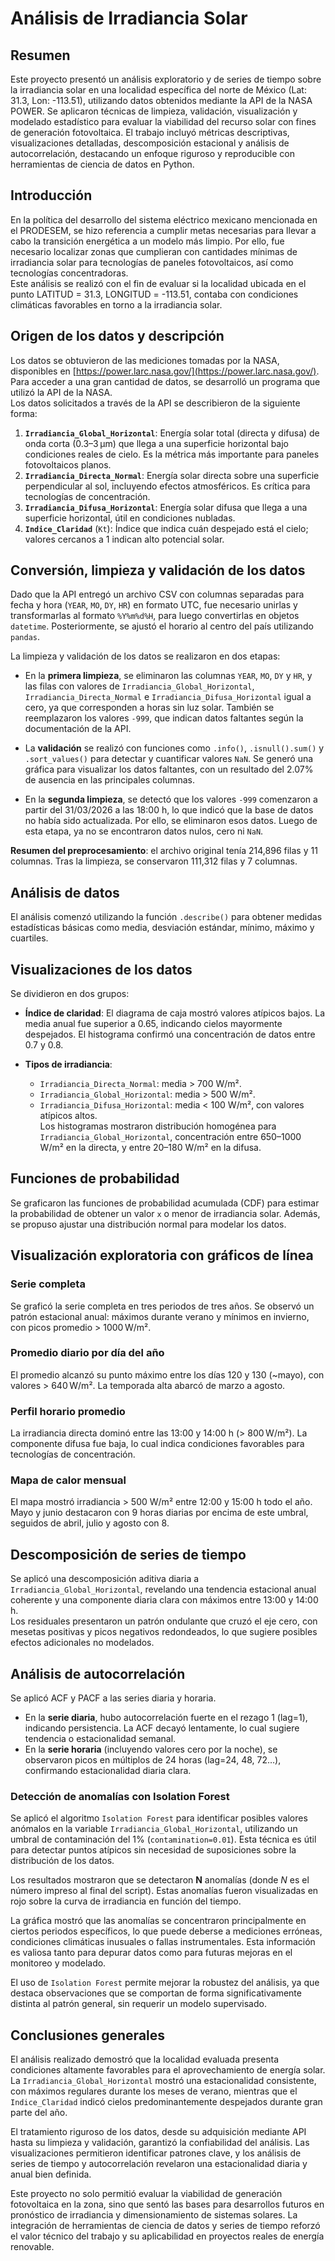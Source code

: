 # Análisis de Irradiancia Solar

## Resumen

Este proyecto presentó un análisis exploratorio y de series de tiempo sobre la irradiancia solar en una localidad específica del norte de México (Lat: 31.3, Lon: -113.51), utilizando datos obtenidos mediante la API de la NASA POWER. Se aplicaron técnicas de limpieza, validación, visualización y modelado estadístico para evaluar la viabilidad del recurso solar con fines de generación fotovoltaica. El trabajo incluyó métricas descriptivas, visualizaciones detalladas, descomposición estacional y análisis de autocorrelación, destacando un enfoque riguroso y reproducible con herramientas de ciencia de datos en Python.

## Introducción

En la política del desarrollo del sistema eléctrico mexicano mencionada en el PRODESEM, se hizo referencia a cumplir metas necesarias para llevar a cabo la transición energética a un modelo más limpio. Por ello, fue necesario localizar zonas que cumplieran con cantidades mínimas de irradiancia solar para tecnologías de paneles fotovoltaicos, así como tecnologías concentradoras.  
Este análisis se realizó con el fin de evaluar si la localidad ubicada en el punto LATITUD = 31.3, LONGITUD = -113.51, contaba con condiciones climáticas favorables en torno a la irradiancia solar.

## Origen de los datos y descripción

Los datos se obtuvieron de las mediciones tomadas por la NASA, disponibles en [https://power.larc.nasa.gov/](https://power.larc.nasa.gov/). Para acceder a una gran cantidad de datos, se desarrolló un programa que utilizó la API de la NASA.  
Los datos solicitados a través de la API se describieron de la siguiente forma:

1. **`Irradiancia_Global_Horizontal`**: Energía solar total (directa y difusa) de onda corta (0.3–3 µm) que llega a una superficie horizontal bajo condiciones reales de cielo. Es la métrica más importante para paneles fotovoltaicos planos.
2. **`Irradiancia_Directa_Normal`**: Energía solar directa sobre una superficie perpendicular al sol, incluyendo efectos atmosféricos. Es crítica para tecnologías de concentración.
3. **`Irradiancia_Difusa_Horizontal`**: Energía solar difusa que llega a una superficie horizontal, útil en condiciones nubladas.
4. **`Indice_Claridad`** (`Kt`): Índice que indica cuán despejado está el cielo; valores cercanos a 1 indican alto potencial solar.

## Conversión, limpieza y validación de los datos

Dado que la API entregó un archivo CSV con columnas separadas para fecha y hora (`YEAR`, `MO`, `DY`, `HR`) en formato UTC, fue necesario unirlas y transformarlas al formato `%Y%m%d%H`, para luego convertirlas en objetos `datetime`. Posteriormente, se ajustó el horario al centro del país utilizando `pandas`.

La limpieza y validación de los datos se realizaron en dos etapas:

- En la **primera limpieza**, se eliminaron las columnas `YEAR`, `MO`, `DY` y `HR`, y las filas con valores de `Irradiancia_Global_Horizontal`, `Irradiancia_Directa_Normal` e `Irradiancia_Difusa_Horizontal` igual a cero, ya que corresponden a horas sin luz solar. También se reemplazaron los valores `-999`, que indican datos faltantes según la documentación de la API.

- La **validación** se realizó con funciones como `.info()`, `.isnull().sum()` y `.sort_values()` para detectar y cuantificar valores `NaN`. Se generó una gráfica para visualizar los datos faltantes, con un resultado del 2.07% de ausencia en las principales columnas.

- En la **segunda limpieza**, se detectó que los valores `-999` comenzaron a partir del 31/03/2026 a las 18:00 h, lo que indicó que la base de datos no había sido actualizada. Por ello, se eliminaron esos datos. Luego de esta etapa, ya no se encontraron datos nulos, cero ni `NaN`.

**Resumen del preprocesamiento**: el archivo original tenía 214,896 filas y 11 columnas. Tras la limpieza, se conservaron 111,312 filas y 7 columnas.

## Análisis de datos

El análisis comenzó utilizando la función `.describe()` para obtener medidas estadísticas básicas como media, desviación estándar, mínimo, máximo y cuartiles.

## Visualizaciones de los datos

Se dividieron en dos grupos:

- **Índice de claridad**: El diagrama de caja mostró valores atípicos bajos. La media anual fue superior a 0.65, indicando cielos mayormente despejados. El histograma confirmó una concentración de datos entre 0.7 y 0.8.

- **Tipos de irradiancia**:  
  - `Irradiancia_Directa_Normal`: media > 700 W/m².  
  - `Irradiancia_Global_Horizontal`: media > 500 W/m².  
  - `Irradiancia_Difusa_Horizontal`: media < 100 W/m², con valores atípicos altos.  
  Los histogramas mostraron distribución homogénea para `Irradiancia_Global_Horizontal`, concentración entre 650–1000 W/m² en la directa, y entre 20–180 W/m² en la difusa.

## Funciones de probabilidad

Se graficaron las funciones de probabilidad acumulada (CDF) para estimar la probabilidad de obtener un valor `x` o menor de irradiancia solar. Además, se propuso ajustar una distribución normal para modelar los datos.

## Visualización exploratoria con gráficos de línea

### Serie completa

Se graficó la serie completa en tres periodos de tres años. Se observó un patrón estacional anual: máximos durante verano y mínimos en invierno, con picos promedio > 1000 W/m².

### Promedio diario por día del año

El promedio alcanzó su punto máximo entre los días 120 y 130 (~mayo), con valores > 640 W/m². La temporada alta abarcó de marzo a agosto.

### Perfil horario promedio

La irradiancia directa dominó entre las 13:00 y 14:00 h (> 800 W/m²). La componente difusa fue baja, lo cual indica condiciones favorables para tecnologías de concentración.

### Mapa de calor mensual

El mapa mostró irradiancia > 500 W/m² entre 12:00 y 15:00 h todo el año. Mayo y junio destacaron con 9 horas diarias por encima de este umbral, seguidos de abril, julio y agosto con 8.

## Descomposición de series de tiempo

Se aplicó una descomposición aditiva diaria a `Irradiancia_Global_Horizontal`, revelando una tendencia estacional anual coherente y una componente diaria clara con máximos entre 13:00 y 14:00 h.  
Los residuales presentaron un patrón ondulante que cruzó el eje cero, con mesetas positivas y picos negativos redondeados, lo que sugiere posibles efectos adicionales no modelados.

## Análisis de autocorrelación

Se aplicó ACF y PACF a las series diaria y horaria.

- En la **serie diaria**, hubo autocorrelación fuerte en el rezago 1 (lag=1), indicando persistencia. La ACF decayó lentamente, lo cual sugiere tendencia o estacionalidad semanal.
- En la **serie horaria** (incluyendo valores cero por la noche), se observaron picos en múltiplos de 24 horas (lag=24, 48, 72…), confirmando estacionalidad diaria clara.

### Detección de anomalías con Isolation Forest

Se aplicó el algoritmo `Isolation Forest` para identificar posibles valores anómalos en la variable `Irradiancia_Global_Horizontal`, utilizando un umbral de contaminación del 1% (`contamination=0.01`). Esta técnica es útil para detectar puntos atípicos sin necesidad de suposiciones sobre la distribución de los datos.

Los resultados mostraron que se detectaron **N** anomalías (donde *N* es el número impreso al final del script). Estas anomalías fueron visualizadas en rojo sobre la curva de irradiancia en función del tiempo.

La gráfica mostró que las anomalías se concentraron principalmente en ciertos periodos específicos, lo que puede deberse a mediciones erróneas, condiciones climáticas inusuales o fallas instrumentales. Esta información es valiosa tanto para depurar datos como para futuras mejoras en el monitoreo y modelado.

El uso de `Isolation Forest` permite mejorar la robustez del análisis, ya que destaca observaciones que se comportan de forma significativamente distinta al patrón general, sin requerir un modelo supervisado.

## Conclusiones generales

El análisis realizado demostró que la localidad evaluada presenta condiciones altamente favorables para el aprovechamiento de energía solar. La `Irradiancia_Global_Horizontal` mostró una estacionalidad consistente, con máximos regulares durante los meses de verano, mientras que el `Indice_Claridad` indicó cielos predominantemente despejados durante gran parte del año.

El tratamiento riguroso de los datos, desde su adquisición mediante API hasta su limpieza y validación, garantizó la confiabilidad del análisis. Las visualizaciones permitieron identificar patrones clave, y los análisis de series de tiempo y autocorrelación revelaron una estacionalidad diaria y anual bien definida.

Este proyecto no solo permitió evaluar la viabilidad de generación fotovoltaica en la zona, sino que sentó las bases para desarrollos futuros en pronóstico de irradiancia y dimensionamiento de sistemas solares. La integración de herramientas de ciencia de datos y series de tiempo reforzó el valor técnico del trabajo y su aplicabilidad en proyectos reales de energía renovable.


